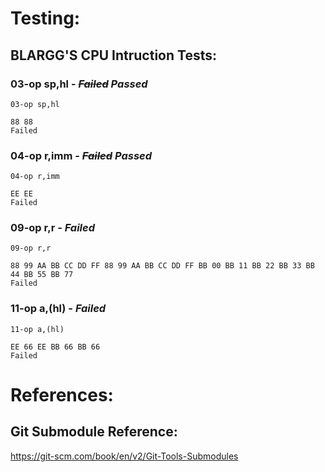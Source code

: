 # Testing:

## BLARGG'S CPU Intruction Tests:

### 03-op sp,hl - ~~_Failed_~~ _Passed_
```
03-op sp,hl

88 88
Failed
```
### 04-op r,imm - ~~_Failed_~~ _Passed_
```
04-op r,imm

EE EE
Failed
```

### 09-op r,r - _Failed_
```
09-op r,r

88 99 AA BB CC DD FF 88 99 AA BB CC DD FF BB 00 BB 11 BB 22 BB 33 BB 44 BB 55 BB 77
Failed

```

### 11-op a,(hl) - _Failed_
```
11-op a,(hl)

EE 66 EE BB 66 BB 66
Failed
```

# References:

## Git Submodule Reference:
https://git-scm.com/book/en/v2/Git-Tools-Submodules
